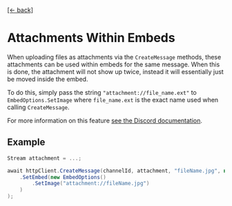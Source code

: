 [[← back]](./README.md)

# Attachments Within Embeds

When uploading files as attachments via the `CreateMessage` methods, these attachments can be used within embeds for the same message. When this is done, the attachment will not show up twice, instead it will essentially just be moved inside the embed.

To do this, simply pass the string `"attachment://file_name.ext"` to `EmbedOptions.SetImage` where `file_name.ext` is the exact name used when calling `CreateMessage`.

For more information on this feature [see the Discord documentation](https://discord.com/developers/docs/resources/channel#create-message-using-attachments-within-embeds).

## Example
```csharp
Stream attachment = ...;

await httpClient.CreateMessage(channelId, attachment, "fileName.jpg", new CreateMessageOptions()
    .SetEmbed(new EmbedOptions()
        .SetImage("attachment://fileName.jpg")
    )
);
```
